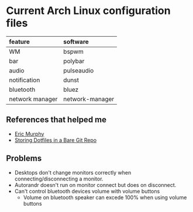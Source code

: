 # Current Arch Linux configuration files

| feature | software |
|:---|:---|
| WM | bspwm |
| bar | polybar |
| audio | pulseaudio |
| notification | dunst |
| bluetooth | bluez |
| network manager | network-manager |

## References that helped me
- [Eric Murphy](https://github.com/ericmurphyxyz/dotfiles)
- [Storing Dotfiles in a Bare Git Repo](https://www.atlassian.com/git/tutorials/dotfiles)
## Problems
- Desktops don't change monitors correctly when connecting/disconnecting a monitor. 
- Autorandr doesn't run on monitor connect but does on disconnect.
- Can't control bluetooth devices volume with volume buttons
    - Volume on bluetooth speaker can excede 100% when using volume buttons
